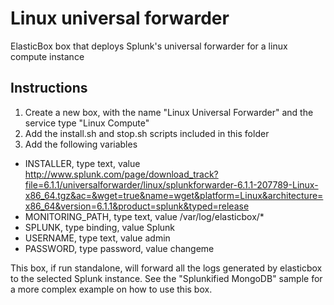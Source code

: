 Linux universal forwarder
=====

ElasticBox box that deploys Splunk's universal forwarder for a linux compute instance

Instructions
---
1. Create a new box, with the name "Linux Universal Forwarder" and the service type "Linux Compute"
2. Add the install.sh and stop.sh scripts included in this folder
3. Add the following variables
  + INSTALLER, type text, value http://www.splunk.com/page/download_track?file=6.1.1/universalforwarder/linux/splunkforwarder-6.1.1-207789-Linux-x86_64.tgz&ac=&wget=true&name=wget&platform=Linux&architecture=x86_64&version=6.1.1&product=splunk&typed=release
  + MONITORING_PATH, type text, value /var/log/elasticbox/*
  + SPLUNK, type binding, value Splunk
  + USERNAME, type text, value admin
  + PASSWORD, type password, value changeme

This box, if run standalone, will forward all the logs generated by elasticbox to the selected Splunk instance. See the "Splunkified MongoDB" sample for a more complex example on how to use this box.
